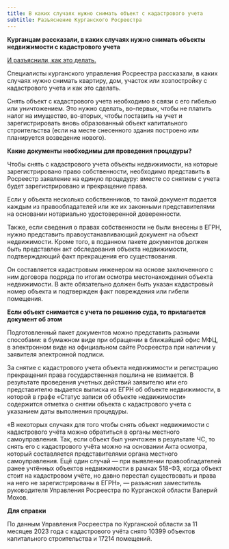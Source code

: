 ```yaml
---
title: В каких случаях нужно снимать объект с кадастрового учета
subtitle: Разъяснение Курганского Росреестра
---
```


**Курганцам рассказали, в каких случаях нужно снимать объекты недвижимости с кадастрового учета**

[И разъяснили, как это делать.](https://kikonline.ru/2023/12/29/kurgancam-rasskazali-v-kakih-sluchajah-nuzhno-snimat-obekty-nedvizhimosti-s-kadastrovogo-ucheta/?utm_referrer=https%3A%2F%2Fdzen.ru%2Fnews%2Fsearch%3Ftext%3D)

Специалисты курганского управления Росреестра рассказали, в каких случаях нужно снимать квартиру, дом, участок или хозпостройку с кадастрового учета и как это сделать.

Снять объект с кадастрового учета необходимо в связи с его гибелью или уничтожением. Это нужно сделать, во-первых, чтобы не платить налог на имущество, во-вторых, чтобы поставить на учет и зарегистрировать вновь образованный объект капитального строительства (если на месте снесенного здания построено или планируется возведение нового).

**Какие документы необходимы для проведения процедуры?**

Чтобы снять с кадастрового учета объекты недвижимости, на которые зарегистрировано право собственности, необходимо представить в Росреестр заявление на единую процедуру: вместе со снятием с учета будет зарегистрировано и прекращение права.

Если у объекта несколько собственников, то такой документ подается каждым из правообладателей или же их законными представителями на основании нотариально удостоверенной доверенности.

Также, если сведения о правах собственности не были внесены в ЕГРН, нужно представить правоустанавливающий документ на объект недвижимости. Кроме того, в поданном пакете документов должен быть представлен акт обследования объекта недвижимости, подтверждающий факт прекращения его существования.

Он составляется кадастровым инженером на основе заключенного с ним договора подряда по итогам осмотра местонахождения объекта недвижимости. В акте обязательно должен быть указан кадастровый номер объекта и подтвержден факт повреждения или гибели помещения.

**Если объект снимается с учета по решению суда, то прилагается документ об этом**

Подготовленный пакет документов можно представить разными способами: в бумажном виде при обращении в ближайший офис МФЦ, в электронном виде на официальном сайте Росреестра при наличии у заявителя электронной подписи.

За снятие с кадастрового учета объекта недвижимости и регистрацию прекращения права государственная пошлина не взимается. В результате проведения учетных действий заявителю или его представителю выдается выписка из ЕГРН об объекте недвижимости, в которой в графе «Статус записи об объекте недвижимости» содержится отметка о снятии объекта с кадастрового учета с указанием даты выполнения процедуры.

«В некоторых случаях для того чтобы снять объект недвижимости с кадастрового учёта можно обратиться в органы местного самоуправления. Так, если объект был уничтожен в результате ЧС, то снять его с кадастрового учёта можно на основании Акта осмотра, который составляется представителями органа местного самоуправления. Ещё один случай — при выявлении правообладателей ранее учтённых объектов недвижимости в рамках 518-ФЗ, когда объект стоит на кадастровом учёте, но давно перестал существовать и права на него не зарегистрированы в ЕГРН», — разъяснил заместитель руководителя Управления Росреестра по Курганской области Валерий Мохов.

**Для справки**

По данным Управления Росреестра по Курганской области за 11 месяцев 2023 года с кадастрового учёта снято 10399 объектов капитального строительства и 17214 помещений.